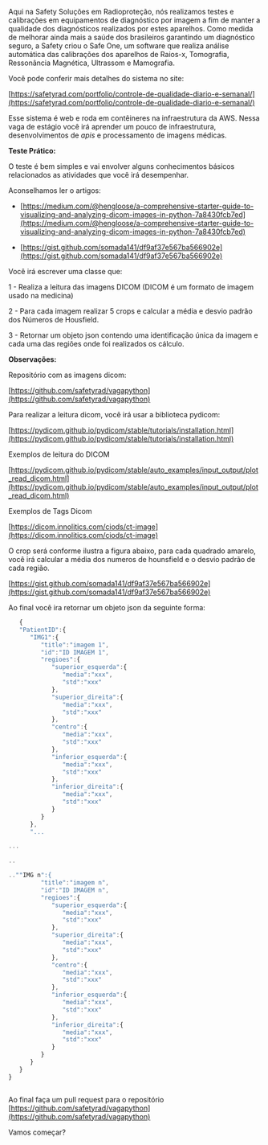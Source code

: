 Aqui na Safety Soluções em Radioproteção, nós realizamos testes e calibrações em equipamentos de diagnóstico por imagem a fim de manter a qualidade dos diagnósticos realizados por estes aparelhos. Como medida de melhorar ainda mais a saúde dos brasileiros garantindo um diagnóstico seguro, a Safety criou o Safe One, um software que realiza análise automática das calibrações dos aparelhos de Raios-x, Tomografia, Ressonância Magnética, Ultrassom e Mamografia.

 Você pode conferir mais detalhes do sistema no site:

[https://safetyrad.com/portfolio/controle-de-qualidade-diario-e-semanal/](https://safetyrad.com/portfolio/controle-de-qualidade-diario-e-semanal/)

  
 Esse sistema é web e roda em contêineres na infraestrutura da AWS. Nessa vaga de estágio você irá aprender um pouco de infraestrutura, desenvolvimentos de  _apis_  e processamento de imagens médicas.

  

**Teste Prático:**

O teste é bem simples e vai envolver alguns conhecimentos básicos relacionados as atividades que você irá desempenhar.

Aconselhamos ler o artigos:

-   [https://medium.com/@hengloose/a-comprehensive-starter-guide-to-visualizing-and-analyzing-dicom-images-in-python-7a8430fcb7ed](https://medium.com/@hengloose/a-comprehensive-starter-guide-to-visualizing-and-analyzing-dicom-images-in-python-7a8430fcb7ed)

-   [https://gist.github.com/somada141/df9af37e567ba566902e](https://gist.github.com/somada141/df9af37e567ba566902e)


Você irá escrever uma classe que:

1 - Realiza a leitura das imagens DICOM (DICOM é um formato de imagem usado na medicina)

2 - Para cada imagem realizar 5 crops e calcular a média e desvio padrão dos Números de Housfield.

3 - Retornar um objeto json contendo uma identificação única da imagem e cada uma das regiões onde foi realizados os cálculo. 

**Observações:**
  

Repositório com as imagens dicom:

[https://github.com/safetyrad/vagapython](https://github.com/safetyrad/vagapython)

  

Para realizar a leitura dicom, você irá usar a biblioteca pydicom:

[https://pydicom.github.io/pydicom/stable/tutorials/installation.html](https://pydicom.github.io/pydicom/stable/tutorials/installation.html)

  

Exemplos de leitura do DICOM

[https://pydicom.github.io/pydicom/stable/auto_examples/input_output/plot_read_dicom.html](https://pydicom.github.io/pydicom/stable/auto_examples/input_output/plot_read_dicom.html)

  

Exemplos de Tags Dicom

[https://dicom.innolitics.com/ciods/ct-image](https://dicom.innolitics.com/ciods/ct-image)

  

  

O crop será conforme ilustra a figura abaixo, para cada quadrado amarelo, você irá calcular a média dos numeros de hounsfield e o desvio padrão de cada região.

[https://gist.github.com/somada141/df9af37e567ba566902e](https://gist.github.com/somada141/df9af37e567ba566902e)

  

  

Ao final você ira retornar um objeto json da seguinte forma:

  
```javascript
   {
   "PatientID":{
      "IMG1":{
         "title":"imagem 1",
         "id":"ID IMAGEM 1",
         "regioes":{
            "superior_esquerda":{
               "media":"xxx",
               "std":"xxx"
            },
            "superior_direita":{
               "media":"xxx",
               "std":"xxx"
            },
            "centro":{
               "media":"xxx",
               "std":"xxx"
            },
            "inferior_esquerda":{
               "media":"xxx",
               "std":"xxx"
            },
            "inferior_direita":{
               "media":"xxx",
               "std":"xxx"
            }
         }
      },
      "...

...

..

..""IMG n":{
         "title":"imagem n",
         "id":"ID IMAGEM n",
         "regioes":{
            "superior_esquerda":{
               "media":"xxx",
               "std":"xxx"
            },
            "superior_direita":{
               "media":"xxx",
               "std":"xxx"
            },
            "centro":{
               "media":"xxx",
               "std":"xxx"
            },
            "inferior_esquerda":{
               "media":"xxx",
               "std":"xxx"
            },
            "inferior_direita":{
               "media":"xxx",
               "std":"xxx"
            }
         }
      }
   }
}



```
  

  

  

Ao final faça um pull request para o repositório  [https://github.com/safetyrad/vagapython](https://github.com/safetyrad/vagapython)

  

  

  

Vamos começar?
